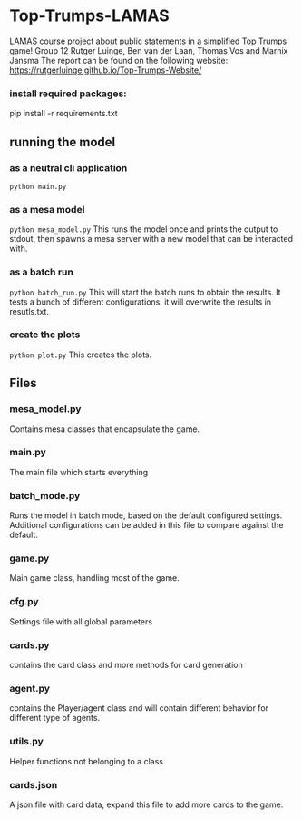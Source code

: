 # Top-Trumps-LAMAS
LAMAS course project about public statements in a simplified Top Trumps game!
Group 12
Rutger Luinge, Ben van der Laan, Thomas Vos and Marnix Jansma
The report can be found on the following website: https://rutgerluinge.github.io/Top-Trumps-Website/

### install required packages:
pip install -r requirements.txt

## running the model
### as a neutral cli application
```python main.py```

### as a mesa model
```python mesa_model.py```
This runs the model once and prints the output to stdout, then spawns a mesa server with a new model that can be interacted with.

### as a batch run
```python batch_run.py```
This will start the batch runs to obtain the results. It tests a bunch of different configurations. it will overwrite the results in resutls.txt.

### create the plots
```python plot.py```
This creates the plots.

## Files

### mesa_model.py
Contains mesa classes that encapsulate the game.

### main.py
The main file which starts everything

### batch_mode.py
Runs the model in batch mode, based on the default configured settings. Additional configurations can be added in this file to compare against the default.
### game.py
Main game class, handling most of the game.

### cfg.py
Settings file with all global parameters

### cards.py
contains the card class and more methods for card generation

### agent.py
contains the Player/agent class and will contain different behavior for different type
of agents.
### utils.py
Helper functions not belonging to a class

### cards.json
A json file with card data, expand this file to add more cards to the game.
